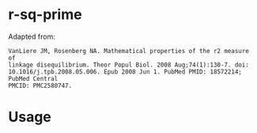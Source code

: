 # r-sq-prime 

Adapted from:

    VanLiere JM, Rosenberg NA. Mathematical properties of the r2 measure of
    linkage disequilibrium. Theor Popul Biol. 2008 Aug;74(1):130-7. doi:
    10.1016/j.tpb.2008.05.006. Epub 2008 Jun 1. PubMed PMID: 18572214; PubMed Central
    PMCID: PMC2580747.

# Usage

